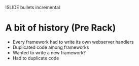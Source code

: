 !SLIDE bullets incremental
# A bit of history (Pre Rack)
* Every framework had to write its own webserver handlers
* Duplicated code among frameworks
* Wanted to write a new framework?
* Had to duplicate code